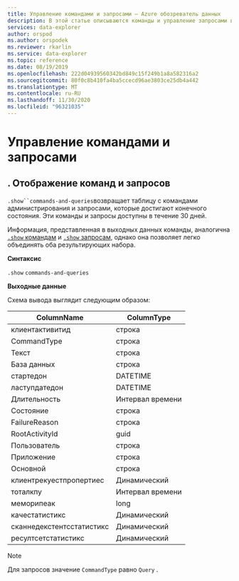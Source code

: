 ```yaml
---
title: Управление командами и запросами — Azure обозреватель данных
description: В этой статье описываются команды и управление запросами в Azure обозреватель данных.
services: data-explorer
author: orspod
ms.author: orspodek
ms.reviewer: rkarlin
ms.service: data-explorer
ms.topic: reference
ms.date: 08/19/2019
ms.openlocfilehash: 222d04939560342bd849c15f249b1a8a582316a2
ms.sourcegitcommit: 80f0c8b410fa4ba5ccecd96ae3803ce25db4a442
ms.translationtype: MT
ms.contentlocale: ru-RU
ms.lasthandoff: 11/30/2020
ms.locfileid: "96321035"
---
```

# <a name="commands-and-queries-management"></a>Управление командами и запросами

## <a name="show-commands-and-queries"></a>. Отображение команд и запросов 

`.show``commands-and-queries`возвращает таблицу с командами администрирования и запросами, которые достигают конечного состояния. Эти команды и запросы доступны в течение 30 дней.

Информация, представленная в выходных данных команды, аналогична [ `.show` командам](commands.md) и [ `.show` запросам](queries.md), однако она позволяет легко объединять оба результирующих набора.

**Синтаксис**

`.show` `commands-and-queries`
 
**Выходные данные**
 
Схема вывода выглядит следующим образом:

| ColumnName               | ColumnType |
|--------------------------|------------|
| клиентактивитид         | строка     |
| CommandType              | строка     |
| Текст                     | строка     |
| База данных                 | строка     |
| стартедон                | DATETIME   |
| ластупдатедон            | DATETIME   |
| Длительность                 | Интервал времени   |
| Состояние                    | строка     |
| FailureReason            | строка     |
| RootActivityId           | guid       |
| Пользователь                     | строка     |
| Приложение              | строка     |
| Основной                | строка     |
| клиентрекуестпропертиес  | Динамический    |
| тоталкпу                 | Интервал времени   |
| меморипеак               | long       |
| качестатистикс          | Динамический    |
| сканнедекстентсстатистикс | Динамический    |
| ресултсетстатистикс      | Динамический    |

> [!NOTE]
> Для запросов значение `CommandType` равно `Query` .
